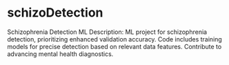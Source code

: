# schizoDetection
Schizophrenia Detection ML  Description: ML project for schizophrenia detection, prioritizing enhanced validation accuracy. Code includes training models for precise detection based on relevant data features. Contribute to advancing mental health diagnostics.
